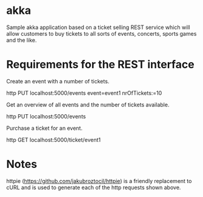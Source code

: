 akka
=====
Sample akka application based on a ticket selling REST service which will allow customers to buy tickets to all sorts of events, concerts, sports games and the like.


Requirements for the REST interface
=====
Create an event with a number of tickets.  

  http PUT localhost:5000/events event=event1 nrOfTickets:=10

Get an overview of all events and the number of tickets available.

  http PUT localhost:5000/events

Purchase a ticket for an event.

  http GET localhost:5000/ticket/event1
  
Notes
====
httpie (https://github.com/jakubroztocil/httpie) is a friendly replacement to cURL and is used to generate each of the http requests  shown above.
